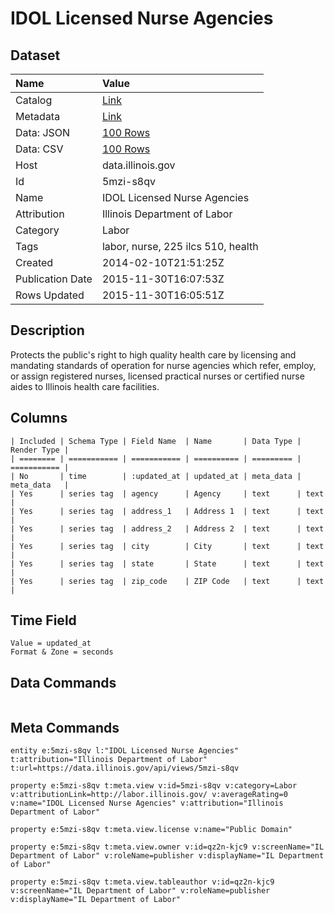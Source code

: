 # IDOL Licensed Nurse Agencies

## Dataset

| Name | Value |
| :--- | :---- |
| Catalog | [Link](https://catalog.data.gov/dataset/idol-licensed-nurse-agencies-e3fee) |
| Metadata | [Link](https://data.illinois.gov/api/views/5mzi-s8qv) |
| Data: JSON | [100 Rows](https://data.illinois.gov/api/views/5mzi-s8qv/rows.json?max_rows=100) |
| Data: CSV | [100 Rows](https://data.illinois.gov/api/views/5mzi-s8qv/rows.csv?max_rows=100) |
| Host | data.illinois.gov |
| Id | 5mzi-s8qv |
| Name | IDOL Licensed Nurse Agencies |
| Attribution | Illinois Department of Labor |
| Category | Labor |
| Tags | labor, nurse, 225 ilcs 510, health |
| Created | 2014-02-10T21:51:25Z |
| Publication Date | 2015-11-30T16:07:53Z |
| Rows Updated | 2015-11-30T16:05:51Z |

## Description

Protects the public's right to high quality health care by licensing and mandating standards of operation for nurse agencies which refer, employ, or assign registered nurses, licensed practical nurses or certified nurse aides to Illinois health care facilities.

## Columns

```ls
| Included | Schema Type | Field Name  | Name       | Data Type | Render Type |
| ======== | =========== | =========== | ========== | ========= | =========== |
| No       | time        | :updated_at | updated_at | meta_data | meta_data   |
| Yes      | series tag  | agency      | Agency     | text      | text        |
| Yes      | series tag  | address_1   | Address 1  | text      | text        |
| Yes      | series tag  | address_2   | Address 2  | text      | text        |
| Yes      | series tag  | city        | City       | text      | text        |
| Yes      | series tag  | state       | State      | text      | text        |
| Yes      | series tag  | zip_code    | ZIP Code   | text      | text        |
```

## Time Field

```ls
Value = updated_at
Format & Zone = seconds
```

## Data Commands

```ls
```

## Meta Commands

```ls
entity e:5mzi-s8qv l:"IDOL Licensed Nurse Agencies" t:attribution="Illinois Department of Labor" t:url=https://data.illinois.gov/api/views/5mzi-s8qv

property e:5mzi-s8qv t:meta.view v:id=5mzi-s8qv v:category=Labor v:attributionLink=http://labor.illinois.gov/ v:averageRating=0 v:name="IDOL Licensed Nurse Agencies" v:attribution="Illinois Department of Labor"

property e:5mzi-s8qv t:meta.view.license v:name="Public Domain"

property e:5mzi-s8qv t:meta.view.owner v:id=qz2n-kjc9 v:screenName="IL Department of Labor" v:roleName=publisher v:displayName="IL Department of Labor"

property e:5mzi-s8qv t:meta.view.tableauthor v:id=qz2n-kjc9 v:screenName="IL Department of Labor" v:roleName=publisher v:displayName="IL Department of Labor"
```